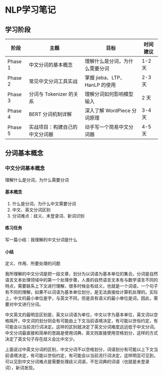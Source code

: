 # NLP学习笔记

## 学习阶段
| 阶段 | 主题 | 目标 | 时间建议 |
|------|------|------|----------|
| Phase 1 | 中文分词的基本概念 | 理解什么是分词，为什么需要分词 | 1-2 天 |
| Phase 2 | 常见中文分词工具实战 | 掌握 jieba、LTP、HanLP 的使用 | 2-3 天 |
| Phase 3 | 分词与 Tokenizer 的关系 | 理解分词如何影响模型输入 | 2 天 |
| Phase 4 | BERT 分词机制详解 | 深入了解 WordPiece 分词原理 | 3-4 天 |
| Phase 5 | 实战项目：构建自己的中文分词器 | 动手写一个简易中文分词器 | 4-5 天 |

## 分词基本概念

### 中文分词基本概念
理解什么是分词，为什么需要分词

#### 基本概念
1. 什么是分词，为什么中文需要分词
2. 中文、英文分词区别
3. 分词难点：歧义、未登录词、新词识别

#### 练习任务
写一篇小结：我理解的中文分词是什么

#### 小结
定义、作用、所要处理的问题

我所理解的中文分词是把一段文章，划分为以词语为基本单位的集合。分词是自然语言文本处理领域中的第一个处理步骤，人类的自然语言文本有与数学语言不同的特点，需要联系上下文进行理解，很多时候会有歧义，也就是一个词语，一个句子有不同的理解，如果不以词语为基本单位划分，是无法直接给计算机处理的。实际上，中文的最小单位是字，与英文不同，但是具有语义的最小单位是词，因此，需要对中文进行分词。

中文英文的最明显区别是，英文以词语为单位，中文以字为基本单位，英文词以空格隔开，中文词的划分则会有可能由上下文当前语境决定，有可能以世俗约定，有可能会以当前流行词决定。这样的区别就决定了英文分词难度远远低于中文分词。中文分词最直接和简单的思路是使用词典，英文则直接使用空格划分，这样的方式决定了英文句子存在歧义会比中文少。

上面说过中英文分词的区别，中文分词不以空格划分，词语划分有可能以上下文当前语境决定，有可能以世俗约定，有可能会以当前流行词决定，这样明显可见到，可以见到中文分词难点是需要处理歧义词语，不在词典的词语（也就是未登录词），新词发现。
